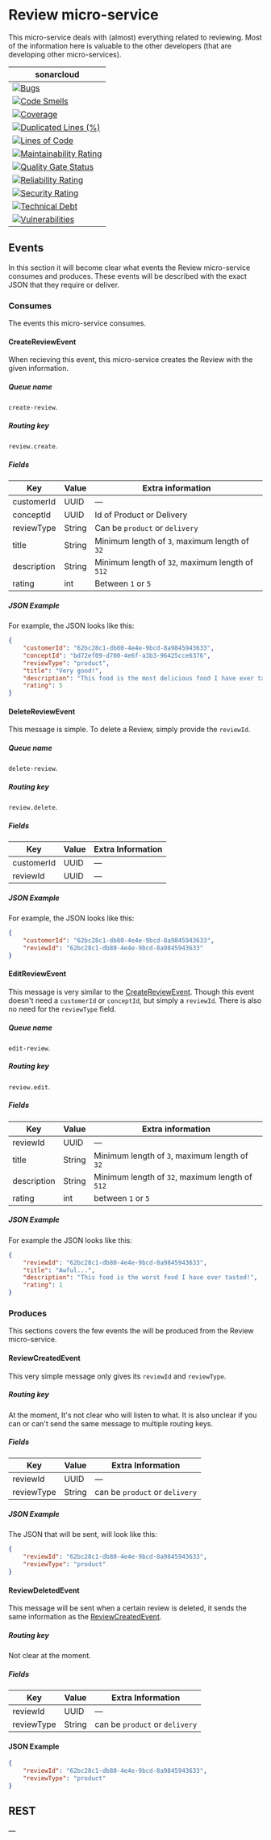 # Review micro-service
This micro-service deals with (almost) everything related to reviewing. Most of the information here is valuable to the other developers (that are developing other micro-services).

| **sonar**cloud                                                                                                                                                                                                                               |
|------------------------------------------------------------------------------------------------------------------------------------------------------------------------------------------------------------------------------------------|
| [![Bugs](https://sonarcloud.io/api/project_badges/measure?project=nl.softwarestrijders.waiter%3Areview&metric=bugs)](https://sonarcloud.io/summary/new_code?id=nl.softwarestrijders.waiter%3Areview)                                     |
| [![Code Smells](https://sonarcloud.io/api/project_badges/measure?project=nl.softwarestrijders.waiter%3Areview&metric=code_smells)](https://sonarcloud.io/summary/new_code?id=nl.softwarestrijders.waiter%3Areview)                       |
| [![Coverage](https://sonarcloud.io/api/project_badges/measure?project=nl.softwarestrijders.waiter%3Areview&metric=coverage)](https://sonarcloud.io/summary/new_code?id=nl.softwarestrijders.waiter%3Areview)                             |
| [![Duplicated Lines (%)](https://sonarcloud.io/api/project_badges/measure?project=nl.softwarestrijders.waiter%3Areview&metric=duplicated_lines_density)](https://sonarcloud.io/summary/new_code?id=nl.softwarestrijders.waiter%3Areview) |
| [![Lines of Code](https://sonarcloud.io/api/project_badges/measure?project=nl.softwarestrijders.waiter%3Areview&metric=ncloc)](https://sonarcloud.io/summary/new_code?id=nl.softwarestrijders.waiter%3Areview)                           |
| [![Maintainability Rating](https://sonarcloud.io/api/project_badges/measure?project=nl.softwarestrijders.waiter%3Areview&metric=sqale_rating)](https://sonarcloud.io/summary/new_code?id=nl.softwarestrijders.waiter%3Areview)           |
| [![Quality Gate Status](https://sonarcloud.io/api/project_badges/measure?project=nl.softwarestrijders.waiter%3Areview&metric=alert_status)](https://sonarcloud.io/summary/new_code?id=nl.softwarestrijders.waiter%3Areview)              |
| [![Reliability Rating](https://sonarcloud.io/api/project_badges/measure?project=nl.softwarestrijders.waiter%3Areview&metric=reliability_rating)](https://sonarcloud.io/summary/new_code?id=nl.softwarestrijders.waiter%3Areview)         |
| [![Security Rating](https://sonarcloud.io/api/project_badges/measure?project=nl.softwarestrijders.waiter%3Areview&metric=security_rating)](https://sonarcloud.io/summary/new_code?id=nl.softwarestrijders.waiter%3Areview)               |
| [![Technical Debt](https://sonarcloud.io/api/project_badges/measure?project=nl.softwarestrijders.waiter%3Areview&metric=sqale_index)](https://sonarcloud.io/summary/new_code?id=nl.softwarestrijders.waiter%3Areview)                    |
| [![Vulnerabilities](https://sonarcloud.io/api/project_badges/measure?project=nl.softwarestrijders.waiter%3Areview&metric=vulnerabilities)](https://sonarcloud.io/summary/new_code?id=nl.softwarestrijders.waiter%3Areview)               |

## Events
In this section it will become clear what events the Review micro-service consumes and produces. These events will be described with the exact JSON that they require or deliver. 

### Consumes
The events this micro-service consumes.

#### CreateReviewEvent
When recieving this event, this micro-service creates the Review with the given information.

##### Queue name
`create-review`.

##### Routing key
`review.create`.

##### Fields
| Key            | Value  | Extra information                               |
|----------------|--------|-------------------------------------------------|
| customerId     | UUID   | —                                               |
| conceptId      | UUID   | Id of Product or Delivery                       |
| reviewType     | String | Can be `product` or `delivery`                  |
| title          | String | Minimum length of `3`, maximum length of `32`   |
| description    | String | Minimum length of `32`, maximum length of `512` |
| rating         | int    | Between `1` or `5`                              |

##### JSON Example
For example, the JSON looks like this:
```json
{
    "customerId": "62bc28c1-db80-4e4e-9bcd-8a9845943633",
    "conceptId": "bd72ef09-d700-4e6f-a3b3-96425cce6376",
    "reviewType": "product",
    "title": "Very good!",
    "description": "This food is the most delicious food I have ever tasted!",
    "rating": 5
}
```

#### DeleteReviewEvent
This message is simple. To delete a Review, simply provide the `reviewId`.

##### Queue name
`delete-review`.

##### Routing key
`review.delete`.

##### Fields
| Key        | Value | Extra Information |
|------------|-------|-------------------|
| customerId | UUID  | —                 |
| reviewId   | UUID  | —                 |

##### JSON Example
For example, the JSON looks like this:
```json
{
    "customerId": "62bc28c1-db80-4e4e-9bcd-8a9845943633",
    "reviewId": "62bc28c1-db80-4e4e-9bcd-8a9845943633"
}
```

#### EditReviewEvent
This message is very similar to the [CreateReviewEvent](#createreviewevent). Though this event doesn't need a `customerId` or `conceptId`, but simply a `reviewId`. There is also no need for the `reviewType` field.

##### Queue name
`edit-review`.

##### Routing key
`review.edit`.

##### Fields
| Key         | Value  | Extra information                               |
|-------------|--------|-------------------------------------------------|
| reviewId    | UUID   | —                                               |
| title       | String | Minimum length of `3`, maximum length of `32`   |
| description | String | Minimum length of `32`, maximum length of `512` |
| rating      | int    | between `1` or `5`                              |

##### JSON Example
For example the JSON looks like this:
```json
{
    "reviewId": "62bc28c1-db80-4e4e-9bcd-8a9845943633",
    "title": "Awful...",
    "description": "This food is the worst food I have ever tasted!",
    "rating": 1
}
```

### Produces
This sections covers the few events the will be produced from the Review micro-service.

#### ReviewCreatedEvent
This very simple message only gives its `reviewId` and `reviewType`.

##### Routing key
At the moment, It's not clear who will listen to what. It is also unclear if you can or can't send the same message to multiple routing keys.

##### Fields
| Key        | Value  | Extra Information              |
|------------|--------|--------------------------------|
| reviewId   | UUID   | —                              |
| reviewType | String | can be `product` or `delivery` |

##### JSON Example
The JSON that will be sent, will look like this:
```json
{
    "reviewId": "62bc28c1-db80-4e4e-9bcd-8a9845943633",
    "reviewType": "product"
}
```

#### ReviewDeletedEvent
This message will be sent when a certain review is deleted, it sends the same information as the [ReviewCreatedEvent](#reviewcreatedevent).

##### Routing key
Not clear at the moment.

##### Fields
| Key        | Value  | Extra Information              |
|------------|--------|--------------------------------|
| reviewId   | UUID   | —                              |
| reviewType | String | can be `product` or `delivery` |

#### JSON Example
```json
{
    "reviewId": "62bc28c1-db80-4e4e-9bcd-8a9845943633",
    "reviewType": "product"
}
```

## REST
—

